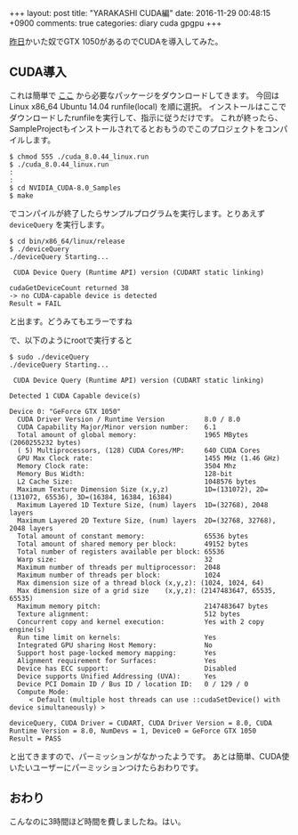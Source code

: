 +++
layout: post
title: "YARAKASHI CUDA編"
date: 2016-11-29 00:48:15 +0900
comments: true
categories: diary cuda gpgpu
+++

[昨日](/blog/2016/11/28/hello/)かいた奴でGTX 1050があるのでCUDAを導入してみた。

## CUDA導入

これは簡単で [ここ](https://developer.nvidia.com/cuda-downloads) から必要なパッケージをダウンロードしてきます。
今回は Linux x86_64 Ubuntu 14.04 runfile(local) を順に選択。
インストールはここでダウンロードしたrunfileを実行して、指示に従うだけです。
これが終ったら、SampleProjectもインストールされてるとおもうのでこのプロジェクトをコンパイルします。

```
$ chmod 555 ./cuda_8.0.44_linux.run
$ ./cuda_8.0.44_linux.run
:
:
$ cd NVIDIA_CUDA-8.0_Samples
$ make
```

でコンパイルが終了したらサンプルプログラムを実行します。とりあえず `deviceQuery` を実行します。

```
$ cd bin/x86_64/linux/release
$ ./deviceQuery
./deviceQuery Starting...

 CUDA Device Query (Runtime API) version (CUDART static linking)

cudaGetDeviceCount returned 38
-> no CUDA-capable device is detected
Result = FAIL
```

と出ます。どうみてもエラーですね

で、以下のようにrootで実行すると
```
$ sudo ./deviceQuery
./deviceQuery Starting...

 CUDA Device Query (Runtime API) version (CUDART static linking)

Detected 1 CUDA Capable device(s)

Device 0: "GeForce GTX 1050"
  CUDA Driver Version / Runtime Version          8.0 / 8.0
  CUDA Capability Major/Minor version number:    6.1
  Total amount of global memory:                 1965 MBytes (2060255232 bytes)
  ( 5) Multiprocessors, (128) CUDA Cores/MP:     640 CUDA Cores
  GPU Max Clock rate:                            1455 MHz (1.46 GHz)
  Memory Clock rate:                             3504 Mhz
  Memory Bus Width:                              128-bit
  L2 Cache Size:                                 1048576 bytes
  Maximum Texture Dimension Size (x,y,z)         1D=(131072), 2D=(131072, 65536), 3D=(16384, 16384, 16384)
  Maximum Layered 1D Texture Size, (num) layers  1D=(32768), 2048 layers
  Maximum Layered 2D Texture Size, (num) layers  2D=(32768, 32768), 2048 layers
  Total amount of constant memory:               65536 bytes
  Total amount of shared memory per block:       49152 bytes
  Total number of registers available per block: 65536
  Warp size:                                     32
  Maximum number of threads per multiprocessor:  2048
  Maximum number of threads per block:           1024
  Max dimension size of a thread block (x,y,z): (1024, 1024, 64)
  Max dimension size of a grid size    (x,y,z): (2147483647, 65535, 65535)
  Maximum memory pitch:                          2147483647 bytes
  Texture alignment:                             512 bytes
  Concurrent copy and kernel execution:          Yes with 2 copy engine(s)
  Run time limit on kernels:                     Yes
  Integrated GPU sharing Host Memory:            No
  Support host page-locked memory mapping:       Yes
  Alignment requirement for Surfaces:            Yes
  Device has ECC support:                        Disabled
  Device supports Unified Addressing (UVA):      Yes
  Device PCI Domain ID / Bus ID / location ID:   0 / 129 / 0
  Compute Mode:
     < Default (multiple host threads can use ::cudaSetDevice() with device simultaneously) >

deviceQuery, CUDA Driver = CUDART, CUDA Driver Version = 8.0, CUDA Runtime Version = 8.0, NumDevs = 1, Device0 = GeForce GTX 1050
Result = PASS
```
と出てきますので、パーミッションがなかったようです。
あとは簡単、CUDA使いたいユーザーにパーミッションつけたらおわりです。

## おわり
こんなのに3時間ほど時間を費しましたね。はい。

